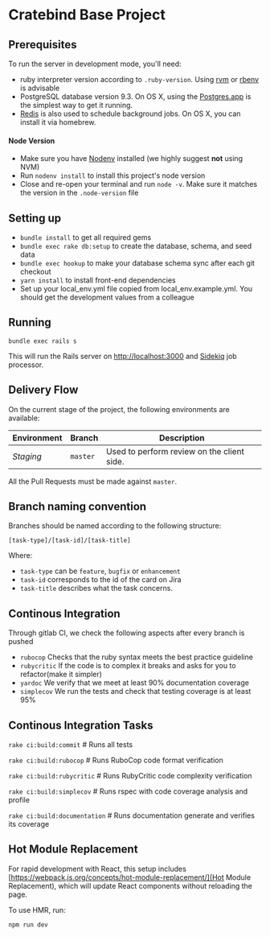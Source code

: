 # Cratebind Base Project

## Prerequisites

To run the server in development mode, you'll need:

* ruby interpreter version according to `.ruby-version`. Using [rvm] or [rbenv]
is advisable
* PostgreSQL database version 9.3. On OS X, using the [Postgres.app] is the
simplest way to get it running.
* [Redis] is also used to schedule background jobs. On OS X, you can install it
via homebrew.

#### Node Version
* Make sure you have [Nodenv](https://github.com/nodenv/nodenv) installed (we highly suggest **not** using NVM)
* Run `nodenv install` to install this project's node version
* Close and re-open your terminal and run `node -v`. Make sure it matches the version in the `.node-version` file

## Setting up

* `bundle install` to get all required gems
* `bundle exec rake db:setup` to create the database, schema, and seed data
* `bundle exec hookup` to make your database schema sync after each git checkout
* `yarn install` to install front-end dependencies
* Set up your local_env.yml file copied from local_env.example.yml. You should get the development values from a colleague

## Running

`bundle exec rails s`

This will run the Rails server on <http://localhost:3000> and [Sidekiq] job
processor.

## Delivery Flow

On the current stage of the project, the following environments are available:

| Environment | Branch         |  Description |
|-------------|----------------|--------------|
| *Staging*     | `master`         | Used to perform review on the client side. |

All the Pull Requests must be made against `master`.

## Branch naming convention

Branches should be named according to the following structure:

`[task-type]/[task-id]/[task-title]`

Where:

* `task-type` can be `feature`, `bugfix` or `enhancement`
* `task-id` corresponds to the id of the card on Jira
* `task-title` describes what the task concerns.

[Redis]: http://redis.io
[rvm]: http://rvm.io
[rbenv]: http://rbenv.org
[Postgres.app]: http://postgresapp.com/
[Sidekiq]: http://sidekiq.org/

## Continous Integration

Through gitlab CI, we check the following aspects after every branch is pushed

* `rubocop` Checks that the ruby syntax meets the best practice guideline
* `rubycritic` If the code is to complex it breaks and asks for you to refactor(make it simpler)
* `yardoc` We verify that we meet at least 90% documentation coverage
* `simplecov` We run the tests and check that testing coverage is at least 95%

## Continous Integration Tasks

`rake ci:build:commit` # Runs all tests

`rake ci:build:rubocop` # Runs RuboCop code format verification

`rake ci:build:rubycritic` # Runs RubyCritic code complexity verification

`rake ci:build:simplecov` # Runs rspec with code coverage analysis and profile

`rake ci:build:documentation` # Runs documentation generate and verifies its coverage

## Hot Module Replacement

For rapid development with React, this setup includes [https://webpack.js.org/concepts/hot-module-replacement/](Hot Module Replacement), which will update React components without reloading the page.

To use HMR, run:

```
npm run dev
```
